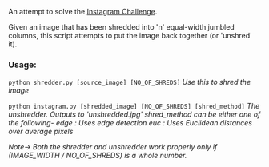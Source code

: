 An attempt to solve the [Instagram Challenge](http://instagram-engineering.tumblr.com/post/12651721845/instagram-engineering-challenge-the-unshredder).

Given an image that has been shredded into 'n' equal-width jumbled  columns, this script attempts to put the image back together (or 'unshred' it).

### Usage:

`python shredder.py [source_image] [NO_OF_SHREDS]`
*Use this to shred the image*

`python instagram.py [shredded_image] [NO_OF_SHREDS] [shred_method]`
*The unshredder. Outputs to 'unshredded.jpg'*
*shred_method can be either one of the following-*
*edge : Uses edge detection*
*euc : Uses Euclidean distances over average pixels*

*Note-> Both the shredder and unshredder work properly only if (IMAGE_WIDTH / NO_OF_SHREDS) is a whole number.*
